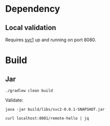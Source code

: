 # Dependency
## Local validation
Requires [svc1](../svc1/README.md) up and running on port 8080.

# Build
## Jar
```
./gradlew clean build
```
Validate:
```
java -jar build/libs/svc2-0.0.1-SNAPSHOT.jar
```
```
curl localhost:8081/remote-hello | jq
```
